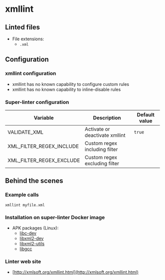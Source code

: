 <!-- markdownlint-disable MD033 MD041 -->
<!-- Generated by .automation/build.py, please do not update manually -->
# xmllint

## Linted files

- File extensions:
  - `.xml`

## Configuration

### xmllint configuration

- xmllint has no known capability to configure custom rules
- xmllint has no known capability to inline-disable rules

### Super-linter configuration

| Variable | Description | Default value |
| ----------------- | -------------- | -------------- |
| VALIDATE_XML | Activate or deactivate xmllint | `true` |
| XML_FILTER_REGEX_INCLUDE | Custom regex including filter |  |
| XML_FILTER_REGEX_EXCLUDE | Custom regex excluding filter |  |

## Behind the scenes

### Example calls

```shell
xmllint myfile.xml
```


### Installation on super-linter Docker image

- APK packages (Linux):
  - [libc-dev](https://pkgs.alpinelinux.org/packages?branch=edge&name=libc-dev)
  - [libxml2-dev](https://pkgs.alpinelinux.org/packages?branch=edge&name=libxml2-dev)
  - [libxml2-utils](https://pkgs.alpinelinux.org/packages?branch=edge&name=libxml2-utils)
  - [libgcc](https://pkgs.alpinelinux.org/packages?branch=edge&name=libgcc)

### Linter web site
- [http://xmlsoft.org/xmllint.html](http://xmlsoft.org/xmllint.html)

